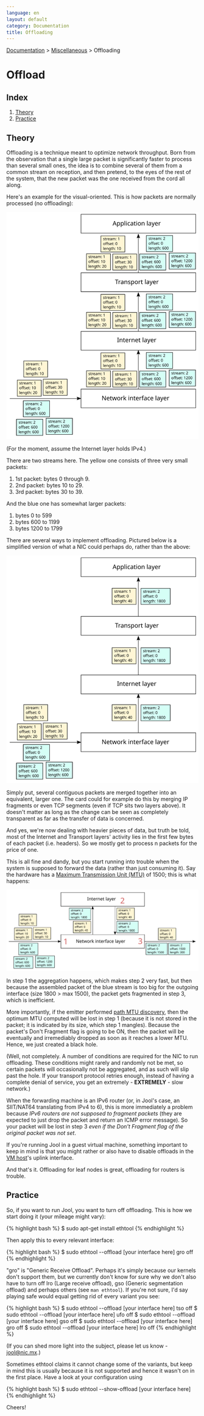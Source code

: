 ```yaml
---
language: en
layout: default
category: Documentation
title: Offloading
---
```


[Documentation](documentation.html) > [Miscellaneous](documentation.html#miscellaneous) > Offloading

# Offload

## Index

1. [Theory](#theory)
2. [Practice](#practice)

## Theory

Offloading is a technique meant to optimize network throughput. Born from the observation that a single large packet is significantly faster to process than several small ones, the idea is to combine several of them from a common stream on reception, and then pretend, to the eyes of the rest of the system, that the new packet was the one received from the cord all along.

Here's an example for the visual-oriented. This is how packets are normally processed (no offloading):

![Fig.1 - No offload](../images/offload-none.svg)

(For the moment, assume the Internet layer holds IPv4.)

There are two streams here. The yellow one consists of three very small packets:

1. 1st packet: bytes 0 through 9.
2. 2nd packet: bytes 10 to 29.
3. 3rd packet: bytes 30 to 39.

And the blue one has somewhat larger packets:

1. bytes 0 to 599
2. bytes 600 to 1199
3. bytes 1200 to 1799

There are several ways to implement offloading. Pictured below is a simplified version of what a NIC could perhaps do, rather than the above:

![Fig.2 - Offload done right](../images/offload-right.svg)

Simply put, several contiguous packets are merged together into an equivalent, larger one. The card could for example do this by merging IP fragments or even TCP segments (even if TCP sits two layers above). It doesn't matter as long as the change can be seen as completely transparent as far as the transfer of data is concerned.

And yes, we're now dealing with heavier pieces of data, but truth be told, most of the Internet and Transport layers' activity lies in the first few bytes of each packet (i.e. headers). So we mostly get to process n packets for the price of one.

This is all fine and dandy, but you start running into trouble when the system is supposed to forward the data (rather than just consuming it). Say the hardware has a <a href="https://en.wikipedia.org/wiki/Maximum_transmission_unit" target="_blank">Maximum Transmission Unit (MTU)</a> of 1500; this is what happens:

![Fig.3 - Offload on a router](../images/offload-router.svg)

In step 1 the aggregation happens, which makes step 2 very fast, but then because the assembled packet of the blue stream is too big for the outgoing interface (size 1800 > max 1500), the packet gets fragmented in step 3, which is inefficient.

More importantly, if the emitter performed <a href="http://en.wikipedia.org/wiki/Path_MTU_Discovery" target="_blank">path MTU discovery</a>, then the optimum MTU computed will be lost in step 1 (because it is not stored in the packet; it is indicated by its size, which step 1 mangles). Because the packet's Don't Fragment flag is going to be ON, then the packet will be eventually and irremediably dropped as soon as it reaches a lower MTU. Hence, we just created a black hole.

(Well, not completely. A number of conditions are required for the NIC to run offloading. These conditions might rarely and randomly not be met, so certain packets will occasionally not be aggregated, and as such will slip past the hole. If your transport protocol retries enough, instead of having a complete denial of service, you get an extremely - **EXTREMELY** - slow network.)

When the forwarding machine is an IPv6 router (or, in Jool's case, an SIIT/NAT64 translating from IPv4 to 6), this is more immediately a problem because _IPv6 routers are not supposed to fragment packets_ (they are expected to just drop the packet and return an ICMP error message). So your packet will be lost in step 3 _even if the Don't Fragment flag of the original packet was not set_.

If you're running Jool in a guest virtual machine, something important to keep in mind is that you might rather or also have to disable offloads in the [VM host](http://en.wikipedia.org/wiki/Hypervisor)'s uplink interface.

And that's it. Offloading for leaf nodes is great, offloading for routers is trouble.

## Practice

So, if you want to run Jool, you want to turn off offloading. This is how we start doing it (your mileage might vary):

{% highlight bash %}
$ sudo apt-get install ethtool
{% endhighlight %}

Then apply this to every relevant interface:

{% highlight bash %}
$ sudo ethtool --offload [your interface here] gro off
{% endhighlight %}

"gro" is "Generic Receive Offload". Perhaps it's simply because our kernels don't support them, but we currently don't know for sure why we don't also have to turn off lro (Large receive offload), gso (Generic segmentation offload) and perhaps others (see `man ethtool`). If you're not sure, I'd say playing safe would equal getting rid of every variant you see:

{% highlight bash %}
$ sudo ethtool --offload [your interface here] tso off
$ sudo ethtool --offload [your interface here] ufo off
$ sudo ethtool --offload [your interface here] gso off
$ sudo ethtool --offload [your interface here] gro off
$ sudo ethtool --offload [your interface here] lro off
{% endhighlight %}

(If you can shed more light into the subject, please let us know - [jool@nic.mx](mailto:jool@nic.mx).)

Sometimes ethtool claims it cannot change some of the variants, but keep in mind this is usually because it is not supported and hence it wasn't on in the first place. Have a look at your configuration using

{% highlight bash %}
$ sudo ethtool --show-offload [your interface here]
{% endhighlight %}

Cheers!

